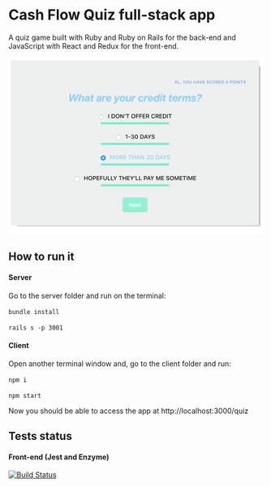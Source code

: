 # Cash Flow Quiz full-stack app

A quiz game built with Ruby and Ruby on Rails for the back-end and JavaScript with React and Redux for the front-end.

![Cash Flow Quiz](/readme_images/app_sample.png)

## How to run it

#### Server

Go to the server folder and run on the terminal:

```bundle install ```

```rails s -p 3001 ```

#### Client

Open another terminal window and, go to the client folder and run:

```npm i ```

```npm start ```

Now you should be able to access the app at http://localhost:3000/quiz

## Tests status

#### Front-end (Jest and Enzyme)

[![Build Status](https://travis-ci.org/VladmirVolgen/cash-flow-quiz.svg?branch=master)](https://travis-ci.org/VladmirVolgen/cash-flow-quiz)


